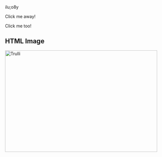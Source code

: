 <!DOCTYPE html>
<html lang="en">
  <head>
    <title>The brewed Awakening</title>
    <meta charset="UTF-8">
<!DOCTYPE html>
<html>
<head>
<script src="https://ajax.googleapis.com/ajax/libs/jquery/3.5.1/jquery.min.js"></script>
<script>
$(document).ready(function(){
  $("p").click(function(){
    $(this).hide();
  });
});
</script>
</head>
<body>

<p>ilu;o8y</p>
<p>Click me away!</p>
<p>Click me too!</p>

</body>
</html>
<!DOCTYPE html>
<html>
<body>

<h2>HTML Image</h2>
<img src="pic_trulli.jpg" alt="Trulli" width="500" height="333">

</body>
</html>
